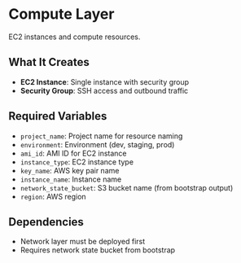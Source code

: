 # Compute Layer

EC2 instances and compute resources.

## What It Creates

- **EC2 Instance**: Single instance with security group
- **Security Group**: SSH access and outbound traffic

## Required Variables

- `project_name`: Project name for resource naming
- `environment`: Environment (dev, staging, prod)
- `ami_id`: AMI ID for EC2 instance
- `instance_type`: EC2 instance type
- `key_name`: AWS key pair name
- `instance_name`: Instance name
- `network_state_bucket`: S3 bucket name (from bootstrap output)
- `region`: AWS region

## Dependencies

- Network layer must be deployed first
- Requires network state bucket from bootstrap

